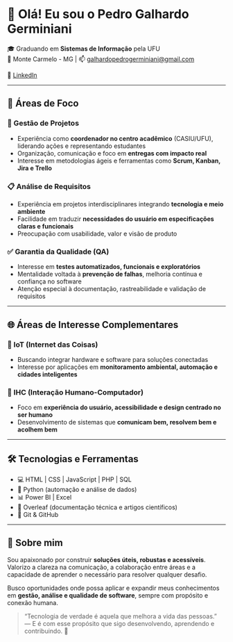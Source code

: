 # 👋 Olá! Eu sou o Pedro Galhardo Germiniani

🎓 Graduando em **Sistemas de Informação** pela UFU  
📍 Monte Carmelo - MG | 📫 galhardopedrogerminiani@gmail.com

🔗 [LinkedIn](https://www.linkedin.com/in/pedro-galhardo-20789027b)

---

## 🚀 Áreas de Foco

### 🎯 Gestão de Projetos
- Experiência como **coordenador no centro acadêmico** (CASIU/UFU), liderando ações e representando estudantes
- Organização, comunicação e foco em **entregas com impacto real**
- Interesse em metodologias ágeis e ferramentas como **Scrum, Kanban, Jira e Trello**

### 📋 Análise de Requisitos
- Experiência em projetos interdisciplinares integrando **tecnologia e meio ambiente**
- Facilidade em traduzir **necessidades do usuário em especificações claras e funcionais**
- Preocupação com usabilidade, valor e visão de produto

### ✅ Garantia da Qualidade (QA)
- Interesse em **testes automatizados, funcionais e exploratórios**
- Mentalidade voltada à **prevenção de falhas**, melhoria contínua e confiança no software
- Atenção especial à documentação, rastreabilidade e validação de requisitos

---

## 🌐 Áreas de Interesse Complementares

### 🌱 IoT (Internet das Coisas)
- Buscando integrar hardware e software para soluções conectadas  
- Interesse por aplicações em **monitoramento ambiental, automação e cidades inteligentes**

### 🧠 IHC (Interação Humano-Computador)
- Foco em **experiência do usuário, acessibilidade e design centrado no ser humano**
- Desenvolvimento de sistemas que **comunicam bem, resolvem bem e acolhem bem**

---

## 🛠️ Tecnologias e Ferramentas

- 💻 HTML | CSS | JavaScript | PHP | SQL  
- 🐍 Python (automação e análise de dados)  
- 📊 Power BI | Excel  
- 📄 Overleaf (documentação técnica e artigos científicos)  
- 🔄 Git & GitHub

---

## 💬 Sobre mim

Sou apaixonado por construir **soluções úteis, robustas e acessíveis**. Valorizo a clareza na comunicação, a colaboração entre áreas e a capacidade de aprender o necessário para resolver qualquer desafio.

Busco oportunidades onde possa aplicar e expandir meus conhecimentos em **gestão, análise e qualidade de software**, sempre com propósito e conexão humana.

> “Tecnologia de verdade é aquela que melhora a vida das pessoas.”  
> — E é com esse propósito que sigo desenvolvendo, aprendendo e contribuindo. 🚀

